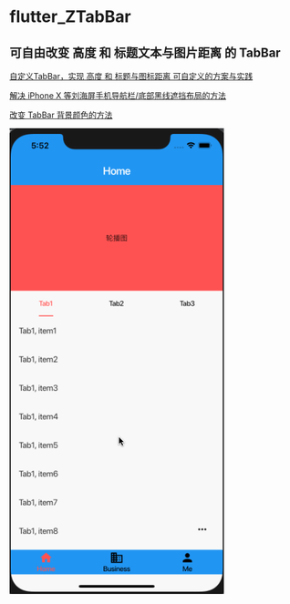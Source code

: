# flutter_ZTabBar

## 可自由改变 高度 和 标题文本与图片距离 的 TabBar

[自定义TabBar，实现 高度 和 标题与图标距离 可自定义的方案与实践](https://blog.csdn.net/zhumj_zhumj/article/details/102832360)

[解决 iPhone X 等刘海屏手机导航栏/底部黑线遮挡布局的方法](https://blog.csdn.net/zhumj_zhumj/article/details/102820025)

[改变 TabBar 背景颜色的方法](https://blog.csdn.net/zhumj_zhumj/article/details/102819614)

![image](./gif/111.gif)
